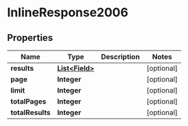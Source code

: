 # InlineResponse2006

## Properties
Name | Type | Description | Notes
------------ | ------------- | ------------- | -------------
**results** | [**List&lt;Field&gt;**](Field.md) |  |  [optional]
**page** | **Integer** |  |  [optional]
**limit** | **Integer** |  |  [optional]
**totalPages** | **Integer** |  |  [optional]
**totalResults** | **Integer** |  |  [optional]
